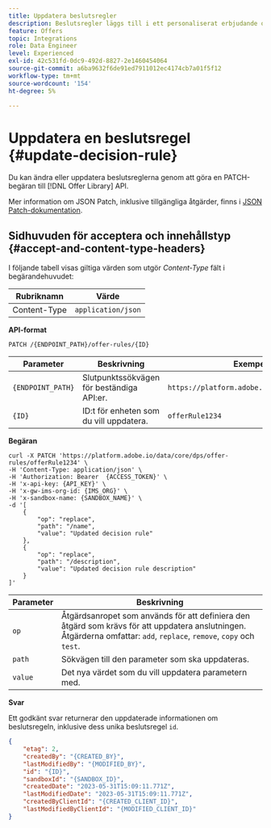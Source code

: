 ```yaml
---
title: Uppdatera beslutsregler
description: Beslutsregler läggs till i ett personaliserat erbjudande och tillämpas på en profil för att avgöra vem som är berättigad.
feature: Offers
topic: Integrations
role: Data Engineer
level: Experienced
exl-id: 42c531fd-0dc9-492d-8827-2e1460454064
source-git-commit: a6ba9632f6de91ed7911012ec4174cb7a01f5f12
workflow-type: tm+mt
source-wordcount: '154'
ht-degree: 5%

---
```


# Uppdatera en beslutsregel {#update-decision-rule}

Du kan ändra eller uppdatera beslutsreglerna genom att göra en PATCH-begäran till [!DNL Offer Library] API.

Mer information om JSON Patch, inklusive tillgängliga åtgärder, finns i [JSON Patch-dokumentation](https://jsonpatch.com/).

## Sidhuvuden för acceptera och innehållstyp {#accept-and-content-type-headers}

I följande tabell visas giltiga värden som utgör *Content-Type* fält i begärandehuvudet:

| Rubriknamn | Värde |
| ----------- | ----- |
| Content-Type | `application/json` |

**API-format**

```http
PATCH /{ENDPOINT_PATH}/offer-rules/{ID}
```

| Parameter | Beskrivning | Exempel |
| --------- | ----------- | ------- |
| `{ENDPOINT_PATH}` | Slutpunktssökvägen för beständiga API:er. | `https://platform.adobe.io/data/core/dps/` |
| `{ID}` | ID:t för enheten som du vill uppdatera. | `offerRule1234` |

**Begäran**

```shell
curl -X PATCH 'https://platform.adobe.io/data/core/dps/offer-rules/offerRule1234' \
-H 'Content-Type: application/json' \
-H 'Authorization: Bearer  {ACCESS_TOKEN}' \
-H 'x-api-key: {API_KEY}' \
-H 'x-gw-ims-org-id: {IMS_ORG}' \
-H 'x-sandbox-name: {SANDBOX_NAME}' \
-d '[
    {
        "op": "replace",
        "path": "/name",
        "value": "Updated decision rule"
    },
    {
        "op": "replace",
        "path": "/description",
        "value": "Updated decision rule description"
    }
]'
```

| Parameter | Beskrivning |
| --------- | ----------- |
| `op` | Åtgärdsanropet som används för att definiera den åtgärd som krävs för att uppdatera anslutningen. Åtgärderna omfattar: `add`, `replace`, `remove`, `copy` och `test`. |
| `path` | Sökvägen till den parameter som ska uppdateras. |
| `value` | Det nya värdet som du vill uppdatera parametern med. |

**Svar**

Ett godkänt svar returnerar den uppdaterade informationen om beslutsregeln, inklusive dess unika beslutsregel `id`.

```json
{
    "etag": 2,
    "createdBy": "{CREATED_BY}",
    "lastModifiedBy": "{MODIFIED_BY}",
    "id": "{ID}",
    "sandboxId": "{SANDBOX_ID}",
    "createdDate": "2023-05-31T15:09:11.771Z",
    "lastModifiedDate": "2023-05-31T15:09:11.771Z",
    "createdByClientId": "{CREATED_CLIENT_ID}",
    "lastModifiedByClientId": "{MODIFIED_CLIENT_ID}"
}
```
